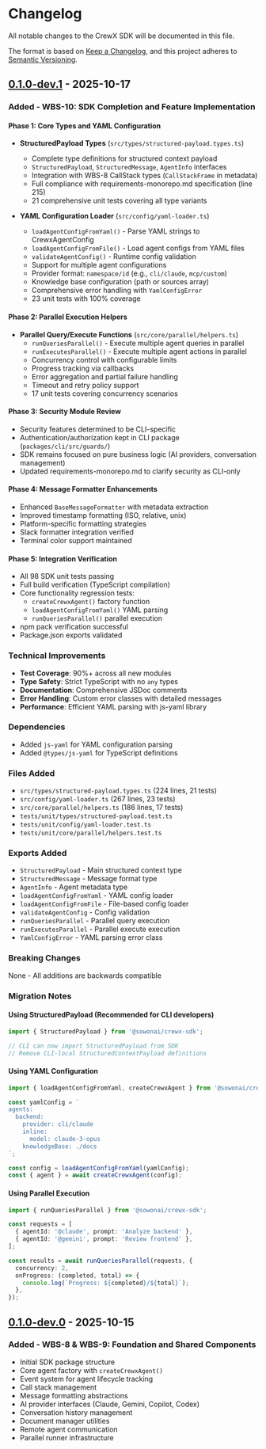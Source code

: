 # Changelog

All notable changes to the CrewX SDK will be documented in this file.

The format is based on [Keep a Changelog](https://keepachangelog.com/en/1.0.0/),
and this project adheres to [Semantic Versioning](https://semver.org/spec/v2.0.0.html).

## [0.1.0-dev.1] - 2025-10-17

### Added - WBS-10: SDK Completion and Feature Implementation

#### Phase 1: Core Types and YAML Configuration
- **StructuredPayload Types** (`src/types/structured-payload.types.ts`)
  - Complete type definitions for structured context payload
  - `StructuredPayload`, `StructuredMessage`, `AgentInfo` interfaces
  - Integration with WBS-8 CallStack types (`CallStackFrame` in metadata)
  - Full compliance with requirements-monorepo.md specification (line 215)
  - 21 comprehensive unit tests covering all type variants

- **YAML Configuration Loader** (`src/config/yaml-loader.ts`)
  - `loadAgentConfigFromYaml()` - Parse YAML strings to CrewxAgentConfig
  - `loadAgentConfigFromFile()` - Load agent configs from YAML files
  - `validateAgentConfig()` - Runtime config validation
  - Support for multiple agent configurations
  - Provider format: `namespace/id` (e.g., `cli/claude`, `mcp/custom`)
  - Knowledge base configuration (path or sources array)
  - Comprehensive error handling with `YamlConfigError`
  - 23 unit tests with 100% coverage

#### Phase 2: Parallel Execution Helpers
- **Parallel Query/Execute Functions** (`src/core/parallel/helpers.ts`)
  - `runQueriesParallel()` - Execute multiple agent queries in parallel
  - `runExecutesParallel()` - Execute multiple agent actions in parallel
  - Concurrency control with configurable limits
  - Progress tracking via callbacks
  - Error aggregation and partial failure handling
  - Timeout and retry policy support
  - 17 unit tests covering concurrency scenarios

#### Phase 3: Security Module Review
- Security features determined to be CLI-specific
- Authentication/authorization kept in CLI package (`packages/cli/src/guards/`)
- SDK remains focused on pure business logic (AI providers, conversation management)
- Updated requirements-monorepo.md to clarify security as CLI-only

#### Phase 4: Message Formatter Enhancements
- Enhanced `BaseMessageFormatter` with metadata extraction
- Improved timestamp formatting (ISO, relative, unix)
- Platform-specific formatting strategies
- Slack formatter integration verified
- Terminal color support maintained

#### Phase 5: Integration Verification
- All 98 SDK unit tests passing
- Full build verification (TypeScript compilation)
- Core functionality regression tests:
  - `createCrewxAgent()` factory function
  - `loadAgentConfigFromYaml()` YAML parsing
  - `runQueriesParallel()` parallel execution
- npm pack verification successful
- Package.json exports validated

### Technical Improvements
- **Test Coverage**: 90%+ across all new modules
- **Type Safety**: Strict TypeScript with no `any` types
- **Documentation**: Comprehensive JSDoc comments
- **Error Handling**: Custom error classes with detailed messages
- **Performance**: Efficient YAML parsing with js-yaml library

### Dependencies
- Added `js-yaml` for YAML configuration parsing
- Added `@types/js-yaml` for TypeScript definitions

### Files Added
- `src/types/structured-payload.types.ts` (224 lines, 21 tests)
- `src/config/yaml-loader.ts` (267 lines, 23 tests)
- `src/core/parallel/helpers.ts` (186 lines, 17 tests)
- `tests/unit/types/structured-payload.test.ts`
- `tests/unit/config/yaml-loader.test.ts`
- `tests/unit/core/parallel/helpers.test.ts`

### Exports Added
- `StructuredPayload` - Main structured context type
- `StructuredMessage` - Message format type
- `AgentInfo` - Agent metadata type
- `loadAgentConfigFromYaml` - YAML config loader
- `loadAgentConfigFromFile` - File-based config loader
- `validateAgentConfig` - Config validation
- `runQueriesParallel` - Parallel query execution
- `runExecutesParallel` - Parallel execute execution
- `YamlConfigError` - YAML parsing error class

### Breaking Changes
None - All additions are backwards compatible

### Migration Notes
#### Using StructuredPayload (Recommended for CLI developers)
```typescript
import { StructuredPayload } from '@sowonai/crewx-sdk';

// CLI can now import StructuredPayload from SDK
// Remove CLI-local StructuredContextPayload definitions
```

#### Using YAML Configuration
```typescript
import { loadAgentConfigFromYaml, createCrewxAgent } from '@sowonai/crewx-sdk';

const yamlConfig = `
agents:
  backend:
    provider: cli/claude
    inline:
      model: claude-3-opus
    knowledgeBase: ./docs
`;

const config = loadAgentConfigFromYaml(yamlConfig);
const { agent } = await createCrewxAgent(config);
```

#### Using Parallel Execution
```typescript
import { runQueriesParallel } from '@sowonai/crewx-sdk';

const requests = [
  { agentId: '@claude', prompt: 'Analyze backend' },
  { agentId: '@gemini', prompt: 'Review frontend' },
];

const results = await runQueriesParallel(requests, {
  concurrency: 2,
  onProgress: (completed, total) => {
    console.log(`Progress: ${completed}/${total}`);
  },
});
```

## [0.1.0-dev.0] - 2025-10-15

### Added - WBS-8 & WBS-9: Foundation and Shared Components

- Initial SDK package structure
- Core agent factory with `createCrewxAgent()`
- Event system for agent lifecycle tracking
- Call stack management
- Message formatting abstractions
- AI provider interfaces (Claude, Gemini, Copilot, Codex)
- Conversation history management
- Document manager utilities
- Remote agent communication
- Parallel runner infrastructure

[0.1.0-dev.1]: https://github.com/sowonlabs/crewx/compare/v0.1.0-dev.0...v0.1.0-dev.1
[0.1.0-dev.0]: https://github.com/sowonlabs/crewx/releases/tag/v0.1.0-dev.0
